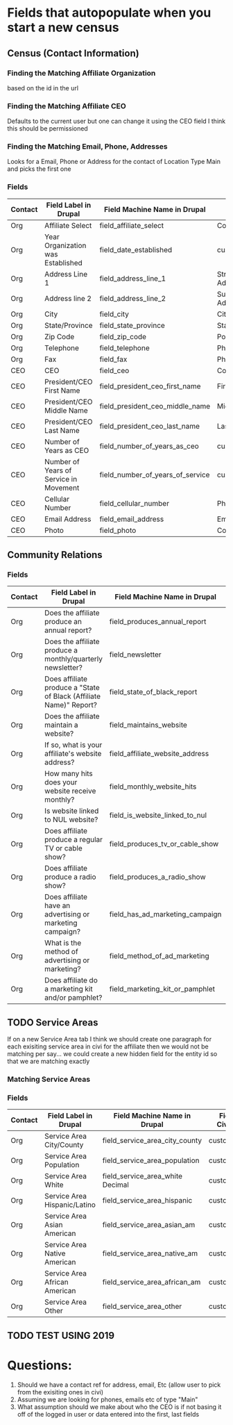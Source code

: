 # Fields that autopopulate when you start a new census

## Census (Contact Information)

### Finding the Matching Affiliate Organization
based on the id in the url

### Finding the Matching Affiliate CEO
Defaults to the current user but one can change it using the CEO field I think this should be permissioned

### Finding the Matching Email, Phone, Addresses
Looks for a Email, Phone or Address for the contact of Location Type Main and picks the first one

### Fields

| Contact | Field Label in Drupal                  | Field Machine Name in Drupal     | Field in CiviCRM       | Location/Type |
|---------|----------------------------------------|----------------------------------|------------------------|---------------|
| Org     | Affiliate Select                       | field_affiliate_select           | Contact Id             | n/a           |
| Org     | Year Organization was Established      | field_date_established           | custom_1069            | n/a           |
| Org     | Address Line 1                         | field_address_line_1             | Street Address         | Main/Address  |
| Org     | Address line 2                         | field_address_line_2             | Supplemental Address 1 | Main/Address  |
| Org     | City                                   | field_city                       | City                   | Main/Address  |
| Org     | State/Province                         | field_state_province             | State/Province         | Main/Address  |
| Org     | Zip Code                               | field_zip_code                   | Postal Code            | Main/Address  |
| Org     | Telephone                              | field_telephone                  | Phone                  | Main/Phone    |
| Org     | Fax                                    | field_fax                        | Phone                  | Main/Fax      |
| CEO     | CEO                                    | field_ceo                        | Contact Id             | n/a           |
| CEO     | President/CEO First Name               | field_president_ceo_first_name   | First Name             | n/a           |
| CEO     | President/CEO Middle Name              | field_president_ceo_middle_name  | Middle Name            | n/a           |
| CEO     | President/CEO Last Name                | field_president_ceo_last_name    | Last Name              | n/a           |
| CEO     | Number of Years as CEO                 | field_number_of_years_as_ceo     | custom_1070            | n/a           |
| CEO     | Number of Years of Service in Movement | field_number_of_years_of_service | custom_1071            | n/a           |
| CEO     | Cellular Number                        | field_cellular_number            | Phone                  | Main/Mobile   |
| CEO     | Email Address                          | field_email_address              | Email                  | Main/Email    |
| CEO     | Photo                                  | field_photo                      | Contact Image          | n/a           |


## Community Relations

### Fields

| Contact | Field Label in Drupal                                              | Field Machine Name in Drupal     | Field in CiviCRM       | Location/Type |
|---------|--------------------------------------------------------------------|----------------------------------|------------------------|---------------|
| Org     | Does the affiliate produce an annual report?                       | field_produces_annual_report  	  |	custom_1084            | n/a           |
| Org     | Does the affiliate produce a monthly/quarterly newsletter?         | field_newsletter             	  | custom_1085            | n/a           |
| Org     | Does affiliate produce a "State of Black (Affiliate Name)" Report? | field_state_of_black_report     	| custom_1086            | n/a           |
| Org     | Does the affiliate maintain a website?                             | field_maintains_website          | custom_1087            | n/a           |
| Org     | If so, what is your affiliate's website address?                   | field_affiliate_website_address  | custom_1089            | n/a           |
| Org     | How many hits does your website receive monthly?                   | field_monthly_website_hits  	    | custom_1090            | n/a           |
| Org     | Is website linked to NUL website?                                  | field_is_website_linked_to_nul   | custom_1091            | n/a           |
| Org     | Does affiliate produce a regular TV or cable show?                 | field_produces_tv_or_cable_show  | custom_1092            | n/a           |
| Org     | Does affiliate produce a radio show?          	                   | field_produces_a_radio_show    	| custom_1093            | n/a           |
| Org     | Does affiliate have an advertising or marketing campaign?	         | field_has_ad_marketing_campaign  | custom_1094            | n/a           |
| Org     | What is the method of advertising or marketing?       	           | field_method_of_ad_marketing     | custom_1096            | n/a           |
| Org     | Does affiliate do a marketing kit and/or pamphlet?                 | field_marketing_kit_or_pamphlet  | custom_1095            | n/a           |

## TODO Service Areas
If on a new Service Area tab I think we should create one paragraph for each exisiting service area in civi for the affiliate then we would not be matching per say... we could create a new hidden field for the entity id so that we are matching exactly

### Matching Service Areas

### Fields

| Contact | Field Label in Drupal                  | Field Machine Name in Drupal     | Field in CiviCRM       | Location/Type |
|---------|----------------------------------------|----------------------------------|------------------------|---------------|
| Org     | Service Area City/County	             | field_service_area_city_county	  |	custom_1072            | n/a           |
| Org     | Service Area Population	               | field_service_area_population	  | custom_1073            | n/a           |
| Org     | Service Area White	                   | field_service_area_white	Decimal	| custom_1074            | n/a           |
| Org     | Service Area Hispanic/Latino	         | field_service_area_hispanic	    | custom_1075            | n/a           |
| Org     | Service Area Asian American	           | field_service_area_asian_am	    | custom_1076            | n/a           |
| Org     | Service Area Native American	         | field_service_area_native_am	    | custom_1077            | n/a           |
| Org     | Service Area African American	         | field_service_area_african_am	  | custom_1078            | n/a           |
| Org     | Service Area Other	                   | field_service_area_other	        | custom_1079            | n/a           |


## TODO TEST USING 2019
# Questions:

1. Should we have a contact ref for address, email, Etc (allow user to pick from the exisiting ones in civi)
2. Assuming we are looking for phones, emails etc of type "Main"
3. What assumption should we make about who the CEO is if not basing it off of the logged in user or data entered into the first, last fields
